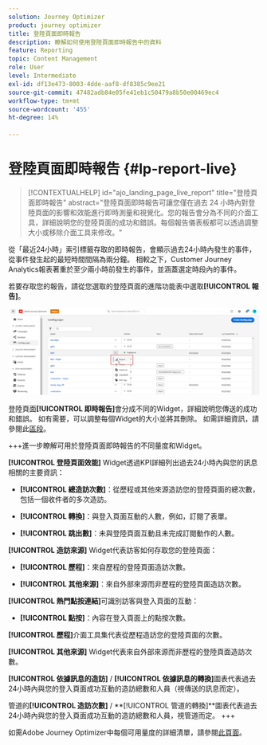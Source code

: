 ```yaml
---
solution: Journey Optimizer
product: journey optimizer
title: 登陸頁面即時報告
description: 瞭解如何使用登陸頁面即時報告中的資料
feature: Reporting
topic: Content Management
role: User
level: Intermediate
exl-id: df13e473-8003-4dde-aaf8-df8385c9ee21
source-git-commit: 47482adb84e05fe41eb1c50479a8b50e00469ec4
workflow-type: tm+mt
source-wordcount: '455'
ht-degree: 14%

---
```


# 登陸頁面即時報告 {#lp-report-live}

>[!CONTEXTUALHELP]
>id="ajo_landing_page_live_report"
>title="登陸頁面即時報告"
>abstract="登陸頁面即時報告可讓您僅在過去 24 小時內對登陸頁面的影響和效能進行即時測量和視覺化。您的報告會分為不同的介面工具，詳細說明您的登陸頁面的成功和錯誤。每個報告儀表板都可以透過調整大小或移除介面工具來修改。"

從「最近24小時」索引標籤存取的即時報告，會顯示過去24小時內發生的事件，從事件發生起的最短時間間隔為兩分鐘。 相較之下，Customer Journey Analytics報表著重於至少兩小時前發生的事件，並涵蓋選定時段內的事件。

若要存取您的報告，請從您選取的登陸頁面的進階功能表中選取&#x200B;**[!UICONTROL 報告]**。

![](assets/landing_page_report.png)

登陸頁面&#x200B;**[!UICONTROL 即時報告]**&#x200B;會分成不同的Widget，詳細說明您傳送的成功和錯誤。 如有需要，可以調整每個Widget的大小並將其刪除。 如需詳細資訊，請參閱此[區段](live-report.md)。

+++進一步瞭解可用於登陸頁面即時報告的不同量度和Widget。

**[!UICONTROL 登陸頁面效能]** Widget透過KPI詳細列出過去24小時內與您的訊息相關的主要資訊：

* **[!UICONTROL 總造訪次數]**：從歷程或其他來源造訪您的登陸頁面的總次數，包括一個收件者的多次造訪。

* **[!UICONTROL 轉換]**：與登入頁面互動的人數，例如，訂閱了表單。

* **[!UICONTROL 跳出數]**：未與登陸頁面互動且未完成訂閱動作的人數。

**[!UICONTROL 造訪來源]** Widget代表訪客如何存取您的登陸頁面：

* **[!UICONTROL 歷程]**：來自歷程的登陸頁面造訪次數。

* **[!UICONTROL 其他來源]**：來自外部來源而非歷程的登陸頁面造訪次數。

**[!UICONTROL 熱門點按連結]**&#x200B;可識別訪客與登入頁面的互動：

* **[!UICONTROL 點按]**：內容在登入頁面上的點按次數。

**[!UICONTROL 歷程]**&#x200B;介面工具集代表從歷程造訪您的登陸頁面的次數。

**[!UICONTROL 其他來源]** Widget代表來自外部來源而非歷程的登陸頁面造訪次數。

**[!UICONTROL 依據訊息的造訪]** / **[!UICONTROL 依據訊息的轉換]**&#x200B;圖表代表過去24小時內與您的登入頁面成功互動的造訪總數和人員（視傳送的訊息而定）。

管道的&#x200B;**[!UICONTROL 造訪次數]** / **[!UICONTROL 管道的轉換]**圖表代表過去24小時內與您的登入頁面成功互動的造訪總數和人員，視管道而定。
+++

如需Adobe Journey Optimizer中每個可用量度的詳細清單，請參閱[此頁面](live-report.md#list-of-components-live)。

